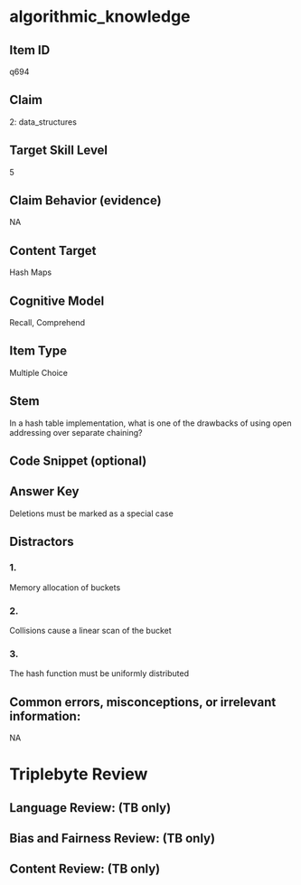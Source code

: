 # algorithmic_knowledge

## Item ID
q694

## Claim
2: data_structures

## Target Skill Level
5

## Claim Behavior (evidence)
NA

## Content Target
Hash Maps

## Cognitive Model
Recall, Comprehend

## Item Type
Multiple Choice

## Stem
In a hash table implementation, what is one of the drawbacks of using open addressing over separate chaining?

## Code Snippet (optional)


## Answer Key
Deletions must be marked as a special case

## Distractors

### 1.
Memory allocation of buckets

### 2.
Collisions cause a linear scan of the bucket

### 3.
The hash function must be uniformly distributed

## Common errors, misconceptions, or irrelevant information:
NA

# Triplebyte Review


## Language Review: (TB only)


## Bias and Fairness Review: (TB only)


## Content Review: (TB only)

